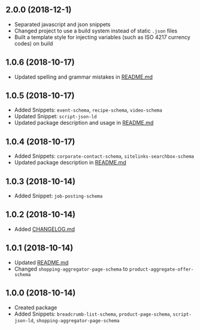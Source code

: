 <a name="2.0.0"></a>

## 2.0.0 (2018-12-1)

* Separated javascript and json snippets
* Changed project to use a build system instead of static `.json` files
* Built a template style for injecting variables (such as ISO 4217 currency codes) on build

<a name="1.0.6"></a>

## 1.0.6 (2018-10-17)

* Updated spelling and grammar mistakes in [README.md](README.md)

<a name="1.0.5"></a>

## 1.0.5 (2018-10-17)

* Added Snippets: `event-schema`, `recipe-schema`, `video-schema`
* Updated Snippet: `script-json-ld`
* Updated package description and usage in [README.md](README.md)

<a name="1.0.4"></a>

## 1.0.4 (2018-10-17)

* Added Snippets: `corporate-contact-schema`, `sitelinks-searchbox-schema`
* Updated package description in [README.md](README.md)

<a name="1.0.3"></a>

## 1.0.3 (2018-10-14)

* Added Snippet: `job-posting-schema`

<a name="1.0.2"></a>

## 1.0.2 (2018-10-14)

* Added [CHANGELOG.md](CHANGELOG.md)

<a name="1.0.1"></a>

## 1.0.1 (2018-10-14)

* Updated [README.md](README.md)
* Changed `shopping-aggregator-page-schema` to `product-aggregate-offer-schema`

<a name="1.0.0"></a>

## 1.0.0 (2018-10-14)

* Created package
* Added Snippets: `breadcrumb-list-schema`, `product-page-schema`, `script-json-ld`, `shopping-aggregator-page-schema`